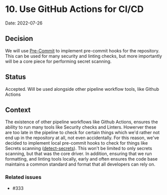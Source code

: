 # 10. Use GitHub Actions for CI/CD

Date: 2022-07-26

## Decision

We will use [Pre-Commit](https://pre-commit.com/) to implement pre-commit hooks for the repository. This can be used for many security and linting checks, but more importantly will be a core piece for performing secret scanning.

## Status

Accepted. Will be used alongside other pipeline workflow tools, like Github Actions

## Context

The existence of other pipeline workflows like Github Actions, ensures the ability to run many tools like Security checks and Linters. Howerver these are too late in the pipeline to check for certain things which we'd rather not end up in the repository at all, not even accidentally. For this reason, we've decided to implement local pre-commit hooks to check for things like Secrets scanning ([detect-secrets](https://github.com/ibm/detect-secrets)). This won't be limited to only secrets scanning, but that was the core driver. In addition, ensuring that we run formatting, and linting tools locally, early and often ensures the code base maintains a common standard and format that all developers can rely on.

### Related issues

- #333
